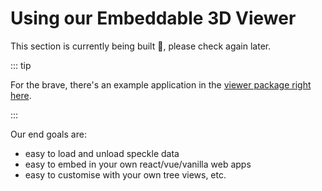 # Using our Embeddable 3D Viewer

This section is currently being built 🚧, please check again later.

::: tip 

For the brave, there's an example application in the [viewer package right here](https://github.com/specklesystems/speckle-server/tree/main/packages/viewer).

:::

Our end goals are:
- easy to load and unload speckle data
- easy to embed in your own react/vue/vanilla web apps
- easy to customise with your own tree views, etc.

<div id="embed" style="width: 100%; height: 500px;"></div>

<script>
    const interval = setInterval(() => {
        if (typeof StackBlitzSDK !== 'undefined') {
            clearInterval(interval);
            StackBlitzSDK.embedProjectId('embed', 'css-custom-prop-color-values', {
                openFile: 'index.ts',
            });
        }
    }, 500);

    </script>